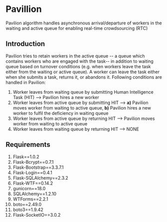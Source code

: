 # Pavillion
Pavilion algorithm handles asynchronous arrival/departure of workers in the waiting and active queue for enabling real-time crowdsourcing (RTC)
## Introduction
Pavilion tries to retain workers in the active queue -- a queue which contains workers who are engaged with the task-- in addition to waiting queue based on turnover conditions (e.g. when workers leave the task either from the waiting or active queue). A worker can leave the task either when she submits a task, returns it, or abandons it.
Following conditions are handled in Pavilion:
1) Worker leaves from waiting queue by submitting Human Intelligence Task (HIT) --> Pavilion hires a new worker
2) Worker leaves from active queue by submitting HIT --> **a)** Pavilion moves worker from waiting to active queue, **b)** Pavilion hires a new worker to fulfil the deficiency in waiting queue
3) Worker leaves from active queue by returning HIT --> Pavilion moves worker from waiting to active queue
4) Worker leaves from waiting queue by returning HIT --> NONE

## Requirements
1. Flask==1.0.2
2. Flask-Bcrypt==0.7.1
3. Flask-Bootstrap==3.3.7.1
4. Flask-Login==0.4.1
5. Flask-SQLAlchemy==2.3.2
6. Flask-WTF==0.14.2
7. gunicorn==18.0
8. SQLAlchemy==1.2.10
9. WTForms==2.2.1
10. boto==2.49.0
11. boto3==1.9.42
12. Flask-SocketIO==3.0.2

